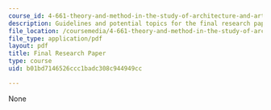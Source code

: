 ```yaml
---
course_id: 4-661-theory-and-method-in-the-study-of-architecture-and-art-fall-2015
description: Guidelines and potential topics for the final research paper of the course.
file_location: /coursemedia/4-661-theory-and-method-in-the-study-of-architecture-and-art-fall-2015/b01bd7146526ccc1badc308c944949cc_MIT4_661F15_Final.pdf
file_type: application/pdf
layout: pdf
title: Final Research Paper
type: course
uid: b01bd7146526ccc1badc308c944949cc

---
```

None